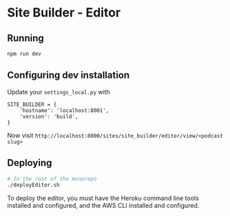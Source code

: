# Site Builder - Editor

## Running

```sh
npm run dev
```

## Configuring dev installation

Update your `settings_local.py` with

```
SITE_BUILDER = {
    'hostname': 'localhost:8001',
    'version': 'build',
}
```

Now visit `http://localhost:8000/sites/site_builder/editor/view/<podcast slug>`

## Deploying

```sh
# In the root of the monorepo
./deployEditor.sh
```

To deploy the editor, you must have the Heroku command line tools installed and configured, and the AWS CLI installed and configured.
